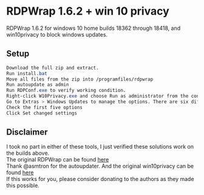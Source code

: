 # RDPWrap 1.6.2 + win 10 privacy

RDPWrap 1.6.2 for windows 10 home builds 18362 through 18418, and win10privacy to block windows updates.

## Setup


```css
Download the full zip and extract.
Run install.bat
Move all files from the zip into /programfiles/rdpwrap
Run autoupdate as admin
Run RDPConf.exe to verify working condition.
Right-click W10Privacy.exe and choose Run as administrator from the context menu. Choose to make a system restore point. It’s also worth making a full system backup (just in case).
Go to Extras > Windows Updates to manage the options. There are six different check boxes.
Check the first five options
Click Set changed settings
```

## Disclaimer
I took no part in either of these tools, I just verified these solutions work on the builds above.<br>
The original RDPWrap can be found [here](https://github.com/stascorp/rdpwrap)<br>
Thank @asmtron for the autoupdater.
And the original win10privacy can be found [here](https://www.winprivacy.de/english-home/)<br>
If this works for you, please consider donating to the authors as they made this possible.

